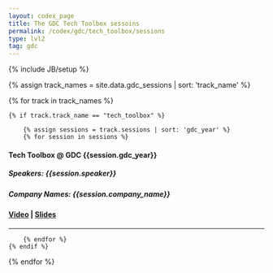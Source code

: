 ```yaml
---
layout: codex_page
title: The GDC Tech Toolbox sessoins
permalink: /codex/gdc/tech_toolbox/sessions
type: lvl2
tag: gdc
---
```

{% include JB/setup %}

<!-- To Edit or Add content to this page please edit the _data/gdc_sessions.yaml file (look for track_name : tech_toolbox) -->
{% assign track_names = site.data.gdc_sessions | sort: 'track_name' %}

{% for track in track_names %}

	{% if track.track_name == "tech_toolbox" %}

		{% assign sessions = track.sessions | sort: 'gdc_year' %}
		{% for session in sessions %}

<h4>Tech Toolbox @ GDC {{session.gdc_year}}</h4>

<h5>Speakers: {{session.speaker}}</h5>
<h5>Company Names: {{session.company_name}}</h5>

<h4><a href="{{session.video_url}}">Video</a> | <a href="{{session.slides_url}}">Slides</a></h4>

<hr>

		{% endfor %}
	{% endif %}
{% endfor %}